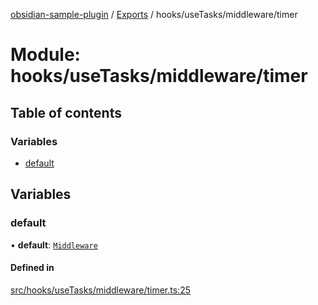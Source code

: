 [obsidian-sample-plugin](../README.md) / [Exports](../modules.md) / hooks/useTasks/middleware/timer

# Module: hooks/useTasks/middleware/timer

## Table of contents

### Variables

- [default](hooks_useTasks_middleware_timer.md#default)

## Variables

### default

• **default**: [`Middleware`](hooks_useTasks_types.md#middleware)

#### Defined in

[src/hooks/useTasks/middleware/timer.ts:25](https://github.com/dromse/personal-grind-manager/blob/f78d691/src/hooks/useTasks/middleware/timer.ts#L25)
